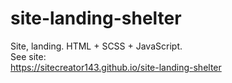 # site-landing-shelter
Site, landing. HTML + SCSS + JavaScript.  
See site:  
https://sitecreator143.github.io/site-landing-shelter
